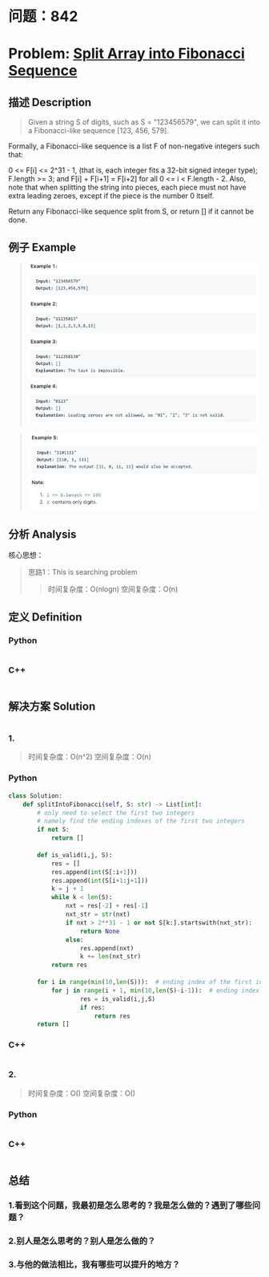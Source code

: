 
# 问题：842
# Problem: [Split Array into Fibonacci Sequence](https://leetcode.com/problems/split-array-into-fibonacci-sequence/)

## 描述 Description
> Given a string S of digits, such as S = "123456579", we can split it into a Fibonacci-like sequence [123, 456, 579].

Formally, a Fibonacci-like sequence is a list F of non-negative integers such that:

0 <= F[i] <= 2^31 - 1, (that is, each integer fits a 32-bit signed integer type);
F.length >= 3;
and F[i] + F[i+1] = F[i+2] for all 0 <= i < F.length - 2.
Also, note that when splitting the string into pieces, each piece must not have extra leading zeroes, except if the piece is the number 0 itself.

Return any Fibonacci-like sequence split from S, or return [] if it cannot be done.

> ### 

## 例子 Example

> ![example1](../img/842_1.png)

> ![example2](../img/842_2.png)

## 分析 Analysis

核心思想：
> 思路1：This is searching problem
>> 时间复杂度：O(nlogn)
>> 空间复杂度：O(n)


## 定义 Definition

### Python


```python


```

### C++

```c++

```


## 解决方案 Solution
```

```
### 1.

> 时间复杂度：O(n^2)
> 空间复杂度：O(n)

### Python


```python
class Solution:
    def splitIntoFibonacci(self, S: str) -> List[int]:
        # only need to select the first two integers
        # namely find the ending indexes of the first two integers
        if not S:
            return []
        
        def is_valid(i,j, S):
            res = []
            res.append(int(S[:i+1]))
            res.append(int(S[i+1:j+1]))
            k = j + 1
            while k < len(S):
                nxt = res[-2] + res[-1]
                nxt_str = str(nxt)
                if nxt > 2**31 - 1 or not S[k:].startswith(nxt_str):
                    return None
                else:
                    res.append(nxt)
                    k += len(nxt_str)
            return res
        
        for i in range(min(10,len(S))):  # ending index of the first integer
            for j in range(i + 1, min(10,len(S)-i-1)):  # ending index of the second integer
                    res = is_valid(i,j,S)
                    if res:
                        return res
        return []
```

### C++

```c++

```


### 2.

> 时间复杂度：O()
> 空间复杂度：O()

### Python


```python

```

### C++

```c++

```



## 总结

### 1.看到这个问题，我最初是怎么思考的？我是怎么做的？遇到了哪些问题？


### 2.别人是怎么思考的？别人是怎么做的？


### 3.与他的做法相比，我有哪些可以提升的地方？



```python

```
